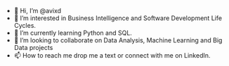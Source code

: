 - 👋 Hi, I’m @avixd
- 👀 I’m interested in Business Intelligence and Software Development Life Cycles.
- 🌱 I’m currently learning Python and SQL.
- 💞️ I’m looking to collaborate on Data Analysis, Machine Learning and Big Data projects
- 📫 How to reach me drop me a text or connect with me on LinkedIn.

<!---
avixd/avixd is a ✨ special ✨ repository because its `README.md` (this file) appears on your GitHub profile.
You can click the Preview link to take a look at your changes.
--->
